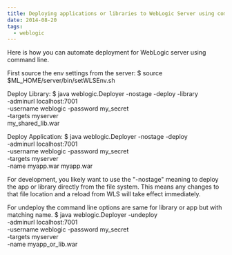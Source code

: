 ```yaml
---
title: Deploying applications or libraries to WebLogic Server using command line
date: 2014-08-20
tags:
  - weblogic
---
```

Here is how you can automate deployment for WebLogic server using command line.

First source the env settings from the server:
$ source $ML_HOME/server/bin/setWLSEnv.sh

Deploy Library:
$ java weblogic.Deployer -nostage -deploy -library \
-adminurl localhost:7001 \
-username weblogic -password my_secret \
-targets myserver \
my_shared_lib.war 

Deploy Application:
$ java weblogic.Deployer -nostage -deploy \
-adminurl localhost:7001 \
-username weblogic -password my_secret \
-targets myserver \
-name myapp.war myapp.war

For development, you likely want to use the "-nostage" meaning to deploy the app or library directly from the file system. This means any changes to that file location and a reload from WLS will take effect immediately. 

For undeploy the command line options are same for library or app but with matching name.
$ java weblogic.Deployer -undeploy \
-adminurl localhost:7001 \
-username weblogic -password my_secret \
-targets myserver \
-name myapp_or_lib.war